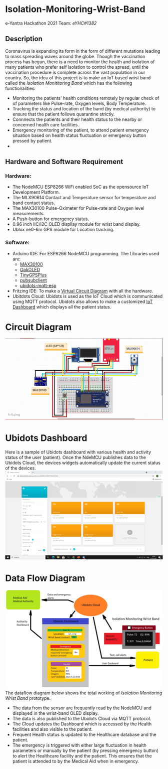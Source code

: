 # **Isolation-Monitoring-Wrist-Band**
e-Yantra Hackathon 2021 Team: *eYHC#1382*

## Description
Coronavirus is expanding its form in the form of different mutations leading to mass spreading waves around the globe. Though the vaccination process has begun, there is a need to monitor the health and isolation of many patients who prefer self isolation to control the spread, until the vaccination procedure is complete across the vast population in our country. So, the idea of this project is to make an IoT based wrist band called the *Isolation Monititoring Band* which has the following functionalities:
* Monitoring the patients' health conditions remotely by regular check of of parameters like Pulse-rate, Oxygen levels, Body Temperature.
* Tracking the status and location of the band (by medical authority) to ensure that the patient follows quarantine strictly.
* Connnects the patients and their health status to the nearby or concerned health care facilities.
* Emergency monitoring of the patient, to attend patient emergency situation based on health status fluctuation or emergency button pressed by patient.
* 
## Hardware and Software Requirement
### Hardware:
* The NodeMCU ESP8266 WiFi enabled SoC as the opensource IoT Development Platform.
* The MLX90614 Contact and Temperature sensor for temperature and band contact status.
* The MAX30100 Pulse-Oximeter for Pulse-rate and Oxygen level measurements.
* A Push-button for emergency status.
* 0.96 inch IIC/I2C OLED displlay module for wrist band display.
* Ublox ne0-6m GPS module for Location tracking.
### Software:
* Arduino IDE: For ESP8266 NodeMCU programming. The Libraries used are:
  * [MAX30100](/Libraries/MAX30100.zip)
  * [OakOLED](/Libraries/OakOLED.zip)
  * [TinyGPSPlus](/Libraries/TinyGPSPlus.zip)
  * [pubsubclient](/Libraries/pubsubclient.zip)
  * [ubidots-mqtt-esp](/Libraries/ubidots-mqtt-esp.zip)
* Fritzing IDE: To make a [Virtual Circuit Diagram](https://github.com/vbeyrc0768/Isolation-Monitoring-Wrist-Band/blob/main/README.md#circuit-diagram) with all the hardware.
* Ubitdots Cloud: Ubidots is used as the IoT Cloud which is communicated using MQTT protocol. Ubidots also allows to make a customized [IoT Dashboard](https://github.com/vbeyrc0768/Isolation-Monitoring-Wrist-Band#ubidots-dashboard) which displays all the patient status.

# Circuit Diagram
![Circuit Diagram](/Images/Circuit.png)

# Ubidots Dashboard
Here is a sample of Ubidots dashboard with various health and activity status of the user (patient). Once the NdeMCU publishes data to the Ubidots Cloud, the devices widgets automatically update the current status of the devices.
![Ubidots Dashboard](/Images/Dashboard.png)

# Data Flow Diagram
![Data Flow Diagram](/Images/Working.jpg)
The dataflow diagram below shows the total working of *Isolation Monitoring Wrist Band* prototype.
* The data from the sensor are frequently read by the NodeMCU and displayed in the wrist-band OLED display.
* The data is also published to the Ubidots Cloud via MQTT protocol.
* The Cloud updates the Dashboard which is accessed by the Health facilities and also visible to the patient.
* Frequent Health status is updated to the Healthcare database and the patient.
* The emergency is triggered with either large fluctuation in health parameters or manually by the patient (by pressing emergency button) to alert the Healthcare facility and the patient. This ensures that the patient is attended to by the Medical Aid when in emergency.
